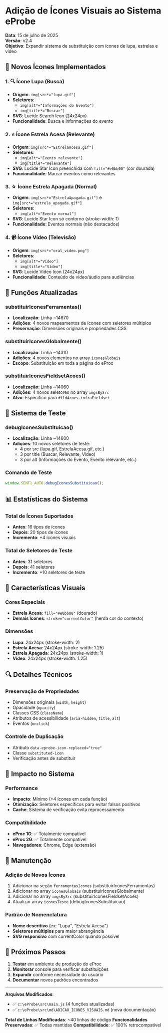 # Adição de Ícones Visuais ao Sistema eProbe

**Data**: 15 de julho de 2025  
**Versão**: v2.4  
**Objetivo**: Expandir sistema de substituição com ícones de lupa, estrelas e vídeo

## 📝 Novos Ícones Implementados

### 1. 🔍 Ícone Lupa (Busca)

- **Origem**: `img[src*="lupa.gif"]`
- **Seletores**:
  - `img[alt*="Informações do Evento"]`
  - `img[title*="Buscar"]`
- **SVG**: Lucide Search Icon (24x24px)
- **Funcionalidade**: Busca e informações do evento

### 2. ⭐ Ícone Estrela Acesa (Relevante)

- **Origem**: `img[src*="EstrelaAcesa.gif"]`
- **Seletores**:
  - `img[alt*="Evento relevante"]`
  - `img[title*="Relevante"]`
- **SVG**: Lucide Star Icon preenchida com `fill="#e0bb00"` (cor dourada)
- **Funcionalidade**: Marcar eventos como relevantes

### 3. ☆ Ícone Estrela Apagada (Normal)

- **Origem**: `img[src*="EstrelaApagada.gif"]` e `img[src*="estrela_apagada.gif"]`
- **Seletores**:
  - `img[alt*="Evento normal"]`
- **SVG**: Lucide Star Icon só contorno (stroke-width: 1)
- **Funcionalidade**: Eventos normais (não destacados)

### 4. 📹 Ícone Vídeo (Televisão)

- **Origem**: `img[src*="oral_video.png"]`
- **Seletores**:
  - `img[alt*="Vídeo"]`
  - `img[title*="Vídeo"]`
- **SVG**: Lucide Video Icon (24x24px)
- **Funcionalidade**: Conteúdo de vídeo/áudio para audiências

## 🔧 Funções Atualizadas

### substituirIconesFerramentas()

- **Localização**: Linha ~14670
- **Adições**: 4 novos mapeamentos de ícones com seletores múltiplos
- **Preservação**: Dimensões originais e propriedades CSS

### substituirIconesGlobalmente()

- **Localização**: Linha ~14310
- **Adições**: 4 novos elementos no array `iconesGlobais`
- **Escopo**: Substituição em toda a página do eProc

### substituirIconesFieldsetAcoes()

- **Localização**: Linha ~14060
- **Adições**: 4 novos seletores no array `imgsBySrc`
- **Alvo**: Específico para `#fldAcoes.infraFieldset`

## 🧪 Sistema de Teste

### debugIconesSubstituicao()

- **Localização**: Linha ~14600
- **Adições**: 10 novos seletores de teste:
  - 4 por src (lupa.gif, EstrelaAcesa.gif, etc.)
  - 3 por title (Buscar, Relevante, Vídeo)
  - 3 por alt (Informações do Evento, Evento relevante, etc.)

### Comando de Teste

```javascript
window.SENT1_AUTO.debugIconesSubstituicao();
```

## 📊 Estatísticas do Sistema

### Total de Ícones Suportados

- **Antes**: 16 tipos de ícones
- **Depois**: 20 tipos de ícones
- **Incremento**: +4 ícones visuais

### Total de Seletores de Teste

- **Antes**: 31 seletores
- **Depois**: 41 seletores
- **Incremento**: +10 seletores de teste

## 🎨 Características Visuais

### Cores Especiais

- **Estrela Acesa**: `fill="#e0bb00"` (dourado)
- **Demais Ícones**: `stroke="currentColor"` (herda cor do contexto)

### Dimensões

- **Lupa**: 24x24px (stroke-width: 2)
- **Estrela Acesa**: 24x24px (stroke-width: 1.25)
- **Estrela Apagada**: 24x24px (stroke-width: 1)
- **Vídeo**: 24x24px (stroke-width: 1.25)

## 🔍 Detalhes Técnicos

### Preservação de Propriedades

- Dimensões originais (`width`, `height`)
- Opacidade (`opacity`)
- Classes CSS (`className`)
- Atributos de acessibilidade (`aria-hidden`, `title`, `alt`)
- Eventos (`onclick`)

### Controle de Duplicação

- Atributo `data-eprobe-icon-replaced="true"`
- Classe `substituted-icon`
- Verificação antes de substituir

## 🚀 Impacto no Sistema

### Performance

- **Impacto**: Mínimo (+4 ícones em cada função)
- **Otimização**: Seletores específicos para evitar falsos positivos
- **Cache**: Sistema de verificação evita reprocessamento

### Compatibilidade

- **eProc 1G**: ✅ Totalmente compatível
- **eProc 2G**: ✅ Totalmente compatível
- **Navegadores**: Chrome, Edge (extensão)

## 📝 Manutenção

### Adição de Novos Ícones

1. Adicionar na seção `ferramentasIcones` (substituirIconesFerramentas)
2. Adicionar no array `iconesGlobais` (substituirIconesGlobalmente)
3. Adicionar no array `imgsBySrc` (substituirIconesFieldsetAcoes)
4. Atualizar array `iconesTeste` (debugIconesSubstituicao)

### Padrão de Nomenclatura

- **Nome descritivo** (ex: "Lupa", "Estrela Acesa")
- **Seletores múltiplos** para maior abrangência
- **SVG responsivo** com currentColor quando possível

## 🎯 Próximos Passos

1. **Testar** em ambiente de produção do eProc
2. **Monitorar** console para verificar substituições
3. **Expandir** conforme necessidade do usuário
4. **Documentar** novos padrões encontrados

---

**Arquivos Modificados**:

- ✅ `c:\eProbe\src\main.js` (4 funções atualizadas)
- ✅ `c:\eProbe\src\md\ADICAO_ICONES_VISUAIS.md` (nova documentação)

**Total de Linhas Modificadas**: ~40 linhas de código
**Funcionalidades Preservadas**: ✅ Todas mantidas
**Compatibilidade**: ✅ 100% retrocompatível
